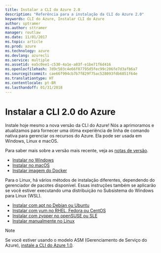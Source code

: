 ```yaml
---
title: Instalar a CLI do Azure 2.0
description: "Referência para a instalação da CLI do Azure 2.0"
keywords: CLI do Azure, Instalar CLI do Azure
author: sptramer
ms.author: sttramer
manager: routlaw
ms.date: 11/01/2017
ms.topic: article
ms.prod: azure
ms.technology: azure
ms.devlang: azurecli
ms.service: multiple
ms.assetid: ea5c0ee1-c530-4a1e-a83f-e1be71f6d416
ms.openlocfilehash: 7d9c503c4e66f07795d5fec99c206fe7d3afb6a7
ms.sourcegitcommit: cae66f994cb7b7f829f75ac528093fdb6851f64e
ms.translationtype: HT
ms.contentlocale: pt-BR
ms.lasthandoff: 01/31/2018
---
```

# <a name="install-azure-cli-20"></a>Instalar a CLI 2.0 do Azure

Instale hoje mesmo a nova versão da CLI do Azure!
Nós a aprimoramos e atualizamos para fornecer uma ótima experiência de linha de comando nativa para gerenciar os recursos do Azure.
Ela pode ser usada em Windows, Linux e macOS.

Para saber mais sobre a versão mais recente, veja as [notas de versão](release-notes-azure-cli.md).

* [Instalar no Windows](install-azure-cli-windows.md)
* [Instalar no macOS](install-azure-cli-macos.md)
* [Instalar imagem do Docker](install-azure-cli-docker.md)

Para o Linux, há vários métodos de instalação diferentes, dependendo do gerenciador de pacotes disponível. Essas instruções também se aplicarão se você estiver executando uma distribuição no Subsistema do Windows para Linux (WSL).

* [Instalar com apt no Debian ou Ubuntu](install-azure-cli-apt.md)
* [Instalar com yum no RHEL, Fedora ou CentOS](install-azure-cli-yum.md)
* [Instalar com zypper no openSUSE ou SLE](install-azure-cli-zypper.md)
* [Instalar manualmente no Linux](install-azure-cli-linux.md)

> [!NOTE]
> Se você estiver usando o modelo ASM (Gerenciamento de Serviço do Azure), [instale a CLI do Azure 1.0](/azure/cli-install-nodejs).

